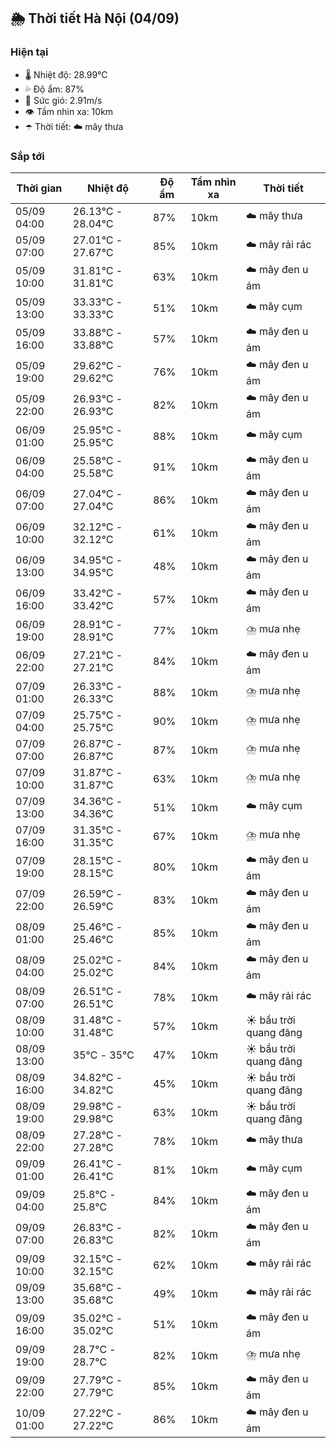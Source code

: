 ## 🌦️ Thời tiết Hà Nội (04/09)

### Hiện tại

- 🌡️ Nhiệt độ: 28.99℃
- 💦 Độ ẩm: 87%
- 💨 Sức gió: 2.91m/s
- 👁️ Tầm nhìn xa: 10km
- ☂️ Thời tiết: ☁️ mây thưa

### Sắp tới

| Thời gian | Nhiệt độ | Độ ẩm | Tầm nhìn xa | Thời tiết |
| --- | --- | --- | --- | --- |
| 05/09 04:00 | 26.13℃ - 28.04℃ | 87% | 10km | ☁️ mây thưa |
| 05/09 07:00 | 27.01℃ - 27.67℃ | 85% | 10km | ☁️ mây rải rác |
| 05/09 10:00 | 31.81℃ - 31.81℃ | 63% | 10km | ☁️ mây đen u ám |
| 05/09 13:00 | 33.33℃ - 33.33℃ | 51% | 10km | ☁️ mây cụm |
| 05/09 16:00 | 33.88℃ - 33.88℃ | 57% | 10km | ☁️ mây đen u ám |
| 05/09 19:00 | 29.62℃ - 29.62℃ | 76% | 10km | ☁️ mây đen u ám |
| 05/09 22:00 | 26.93℃ - 26.93℃ | 82% | 10km | ☁️ mây đen u ám |
| 06/09 01:00 | 25.95℃ - 25.95℃ | 88% | 10km | ☁️ mây cụm |
| 06/09 04:00 | 25.58℃ - 25.58℃ | 91% | 10km | ☁️ mây đen u ám |
| 06/09 07:00 | 27.04℃ - 27.04℃ | 86% | 10km | ☁️ mây đen u ám |
| 06/09 10:00 | 32.12℃ - 32.12℃ | 61% | 10km | ☁️ mây đen u ám |
| 06/09 13:00 | 34.95℃ - 34.95℃ | 48% | 10km | ☁️ mây đen u ám |
| 06/09 16:00 | 33.42℃ - 33.42℃ | 57% | 10km | ☁️ mây đen u ám |
| 06/09 19:00 | 28.91℃ - 28.91℃ | 77% | 10km | ⛈️ mưa nhẹ |
| 06/09 22:00 | 27.21℃ - 27.21℃ | 84% | 10km | ☁️ mây đen u ám |
| 07/09 01:00 | 26.33℃ - 26.33℃ | 88% | 10km | ⛈️ mưa nhẹ |
| 07/09 04:00 | 25.75℃ - 25.75℃ | 90% | 10km | ⛈️ mưa nhẹ |
| 07/09 07:00 | 26.87℃ - 26.87℃ | 87% | 10km | ⛈️ mưa nhẹ |
| 07/09 10:00 | 31.87℃ - 31.87℃ | 63% | 10km | ⛈️ mưa nhẹ |
| 07/09 13:00 | 34.36℃ - 34.36℃ | 51% | 10km | ☁️ mây cụm |
| 07/09 16:00 | 31.35℃ - 31.35℃ | 67% | 10km | ⛈️ mưa nhẹ |
| 07/09 19:00 | 28.15℃ - 28.15℃ | 80% | 10km | ☁️ mây đen u ám |
| 07/09 22:00 | 26.59℃ - 26.59℃ | 83% | 10km | ☁️ mây đen u ám |
| 08/09 01:00 | 25.46℃ - 25.46℃ | 85% | 10km | ☁️ mây đen u ám |
| 08/09 04:00 | 25.02℃ - 25.02℃ | 84% | 10km | ☁️ mây đen u ám |
| 08/09 07:00 | 26.51℃ - 26.51℃ | 78% | 10km | ☁️ mây rải rác |
| 08/09 10:00 | 31.48℃ - 31.48℃ | 57% | 10km | ☀️ bầu trời quang đãng |
| 08/09 13:00 | 35℃ - 35℃ | 47% | 10km | ☀️ bầu trời quang đãng |
| 08/09 16:00 | 34.82℃ - 34.82℃ | 45% | 10km | ☀️ bầu trời quang đãng |
| 08/09 19:00 | 29.98℃ - 29.98℃ | 63% | 10km | ☀️ bầu trời quang đãng |
| 08/09 22:00 | 27.28℃ - 27.28℃ | 78% | 10km | ☁️ mây thưa |
| 09/09 01:00 | 26.41℃ - 26.41℃ | 81% | 10km | ☁️ mây cụm |
| 09/09 04:00 | 25.8℃ - 25.8℃ | 84% | 10km | ☁️ mây đen u ám |
| 09/09 07:00 | 26.83℃ - 26.83℃ | 82% | 10km | ☁️ mây đen u ám |
| 09/09 10:00 | 32.15℃ - 32.15℃ | 62% | 10km | ☁️ mây rải rác |
| 09/09 13:00 | 35.68℃ - 35.68℃ | 49% | 10km | ☁️ mây rải rác |
| 09/09 16:00 | 35.02℃ - 35.02℃ | 51% | 10km | ☁️ mây đen u ám |
| 09/09 19:00 | 28.7℃ - 28.7℃ | 82% | 10km | ⛈️ mưa nhẹ |
| 09/09 22:00 | 27.79℃ - 27.79℃ | 85% | 10km | ☁️ mây đen u ám |
| 10/09 01:00 | 27.22℃ - 27.22℃ | 86% | 10km | ☁️ mây đen u ám |
